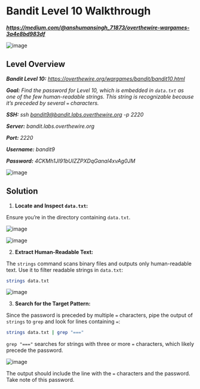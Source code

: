 # Bandit Level 10 Walkthrough
***https://medium.com/@anshumansingh_71873/overthewire-wargames-3a4e8bd983df***

![image](https://github.com/user-attachments/assets/161cc49c-3430-4221-bcf4-3df192a42b5f)

## Level Overview
***Bandit Level 10:** https://overthewire.org/wargames/bandit/bandit10.html*

***Goal:** Find the password for Level 10, which is embedded in `data.txt` as one of the few human-readable strings. This string is recognizable because it’s preceded by several `=` characters.*

***SSH:** ssh bandit9@bandit.labs.overthewire.org -p 2220*

***Server:** bandit.labs.overthewire.org*

***Port:** 2220*

***Username:** bandit9*

***Password:** 4CKMh1JI91bUIZZPXDqGanal4xvAg0JM*

![image](https://github.com/user-attachments/assets/4757bcb3-d7a7-48b0-8c6e-9867c6d4725c)

## Solution
1. **Locate and Inspect `data.txt`:**
   
Ensure you’re in the directory containing `data.txt`.

![image](https://github.com/user-attachments/assets/aca90c9e-f556-4478-be0e-a7677551366b)

![image](https://github.com/user-attachments/assets/45f48bd4-b7c4-44a4-b6a8-ee57f26c7882)

2. **Extract Human-Readable Text:**
   
The `strings` command scans binary files and outputs only human-readable text. Use it to filter readable strings in `data.txt`:

```bash
strings data.txt
```
![image](https://github.com/user-attachments/assets/f10c0da7-5f51-43c8-b2e5-6bb08e1db8a7)

3. **Search for the Target Pattern:**
   
Since the password is preceded by multiple `=` characters, pipe the output of `strings` to `grep` and look for lines containing `=`:

```bash
strings data.txt | grep "==="
```

`grep "==="` searches for strings with three or more `=` characters, which likely precede the password.

![image](https://github.com/user-attachments/assets/d74d9c9d-a485-4ae9-9c41-6d7e0c081da7)

The output should include the line with the `=` characters and the password. Take note of this password.

